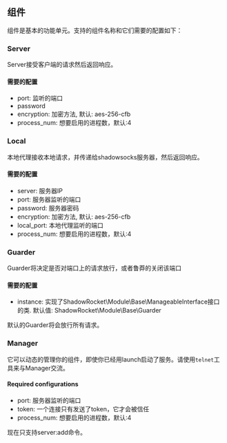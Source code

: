
## 组件

组件是基本的功能单元。支持的组件名称和它们需要的配置如下：

### Server

Server接受客户端的请求然后返回响应。

#### 需要的配置

- port: 监听的端口
- password
- encryption: 加密方法, 默认: aes-256-cfb
- process_num: 想要启用的进程数，默认:4

### Local

本地代理接收本地请求，并传递给shadowsocks服务器，然后返回响应。

#### 需要的配置

- server: 服务器IP
- port: 服务器监听的端口
- password: 服务器密码
- encryption: 加密方法, 默认: aes-256-cfb
- local_port: 本地代理监听的端口
- process_num: 想要启用的进程数，默认:4

### Guarder

Guarder将决定是否对端口上的请求放行，或者鲁莽的关闭该端口

#### 需要的配置

- instance: 实现了ShadowRocket\Module\Base\ManageableInterface接口的类. 
默认值: ShadowRocket\Module\Base\Guarder

默认的Guarder将会放行所有请求。

### Manager

它可以动态的管理你的组件，即使你已经用launch启动了服务。请使用`telnet`工具来与Manager交流。

#### Required configurations

- port: 服务器监听的端口
- token: 一个连接只有发送了token，它才会被信任
- process_num: 想要启用的进程数，默认:4

现在只支持server:add命令。

